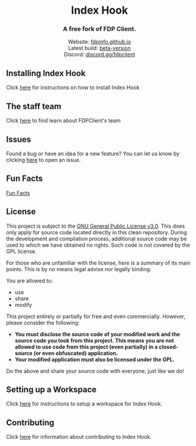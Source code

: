 <div align="center">
<h1>Index Hook</h1>
<h3>A free fork of FDP Client.</h3>
Website: <a href="https://fdpinfo.github.io">fdpinfo.github.io</a><br>
Latest build: <a href="https://github.com/SkidderMC/FDPClient/actions/workflows/build.yml?query=event%3Apush">beta-version</a><br>
Discord: <a href="https://discord.gg/WvBxDt3KQ6">discord.gg/fdpclient </a><br>
</div>

## Installing Index Hook
Click [here](docs/INSTALLING.md) for instructions on how to install Index Hook

## The staff team
Click [here](docs/TEAM.md) to find learn about FDPClient's team

## Issues
Found a bug or have an idea for a new feature? You can let us know by clicking [here](https://github.com/SkidderMC/FDPClient/issues) to open an issue.

## Fun Facts
[Fun Facts](docs/MinecraftAnticheatBeLike.md)

## License
This project is subject to the [GNU General Public License v3.0](LICENSE). This does only apply for source code located directly in this clean repository. During the development and compilation process, additional source code may be used to which we have obtained no rights. Such code is not covered by the GPL license.

For those who are unfamiliar with the license, here is a summary of its main points. This is by no means legal advise nor legally binding.

You are allowed to:
- use
- share
- modify

This project entirely or partially for free and even commercially. However, please consider the following:

- **You must disclose the source code of your modified work and the source code you took from this project. This means you are not allowed to use code from this project (even partially) in a closed-source (or even obfuscated) application.**
- **Your modified application must also be licensed under the GPL.**

Do the above and share your source code with everyone; just like we do!

## Setting up a Workspace
Click [here](docs/WORKSPACE.md) for instructions to setup a workspace for Index Hook.

## Contributing
Click [here](docs/NOTECONTRIBUTIONS.md) for information about contributing to Index Hook.
